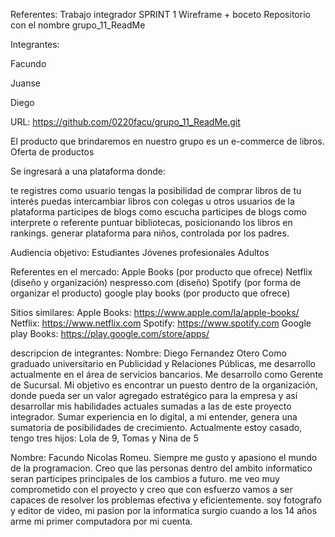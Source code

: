 Referentes:
Trabajo integrador SPRINT 1
Wireframe + boceto
 Repositorio con el nombre grupo_11_ReadMe

 Integrantes:

 Facundo

 Juanse

 Diego

 URL: https://github.com/0220facu/grupo_11_ReadMe.git

 El producto que brindaremos en nuestro grupo es un e-commerce de libros.
 Oferta de productos

 Se ingresará a una plataforma donde:

 te registres como usuario
 tengas la posibilidad de comprar libros de tu interés
 puedas intercambiar libros con colegas u otros usuarios de la plataforma
 participes de blogs como escucha
 participes de blogs como interprete o referente
 puntuar bibliotecas, posicionando los libros en rankings.
 generar plataforma para niños, controlada por los padres.

 Audiencia objetivo:
 Estudiantes
 Jóvenes profesionales
 Adultos
 
 Referentes en el mercado:
 Apple Books (por producto que ofrece)
 Netflix (diseño y organización)
 nespresso.com (diseño)
 Spotify (por forma de organizar el producto)
 google play books (por producto que ofrece)
 
 Sitios similares:
 Apple Books: https://www.apple.com/la/apple-books/
 Netflix: https://www.netflix.com
 Spotify: https://www.spotify.com
 Google play Books: https://play.google.com/store/apps/

descripcion de integrantes: 
Nombre: Diego Fernandez Otero
Como graduado universitario en Publicidad y Relaciones Públicas, me desarrollo actualmente en el
área de servicios bancarios. Me desarrollo como Gerente de Sucursal. Mi objetivo es encontrar un
puesto dentro de la organización, donde pueda ser un valor agregado estratégico para la empresa
y así desarrollar mis habilidades actuales sumadas a las de este proyecto integrador. Sumar
experiencia en lo digital, a mi entender, genera una sumatoria de posibilidades de crecimiento.
Actualmente estoy casado, tengo tres hijos: Lola de 9, Tomas y Nina de 5

Nombre: Facundo Nicolas Romeu.
Siempre me gusto y apasiono el mundo de la programacion.
Creo que las personas dentro del ambito informatico seran participes principales de los cambios a futuro.
me veo muy comprometido con el proyecto y creo que con esfuerzo vamos a ser capaces de resolver los problemas efectiva y eficientemente.
soy fotografo y editor de video, mi pasion por la informatica surgio cuando a los 14 años arme mi primer computadora por mi cuenta.
